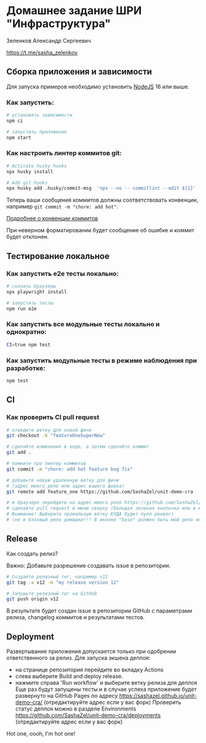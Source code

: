 # Домашнее задание ШРИ "Инфраструктура"

Зеленков Александр Сергеевич

https://t.me/sasha_zelenkov

## Сборка приложения и зависимости

Для запуска примеров необходимо установить [NodeJS](https://nodejs.org/en/download/) 16 или выше.

### Как запустить:

```sh
# установить зависимости
npm ci

# запустить приложение
npm start
```

### Как настроить линтер коммитов git:

```sh
# Activate husky hooks
npx husky install

# Add git hooks
npx husky add .husky/commit-msg  'npx --no -- commitlint --edit ${1}'
```

Теперь ваши сообщения коммитов должны соответствовать конвенции, например `git commit -m "chore: add hot"`.

[Подробнее о конвенции коммитов](https://www.conventionalcommits.org/en/v1.0.0/)

При неверном форматировании будет сообщение об ошибке и коммит будет отклонен.

## Тестирование локальное

### Как запустить e2e тесты локально:

```sh
# скачать браузеры
npx playwright install

# запустить тесты
npm run e2e
```

### Как запустить все модульные тесты локально и однократно:

```sh
CI=true npm test
```

### Как запустить модульные тесты в режиме наблюдения при разработке:

```sh
npm test
```

## CI

### Как проверить CI pull request

```sh
# отведите ветку для новой фичи
git checkout -b "featureOneSuperNew"

# сделайте изменения в коде, а затем сделайте коммит
git add .

# помните про линтер коммитов
git commit -m "chore: add hot feature bug fix"

# добавьте новую удаленную ветку для фичи
# (адрес моего репо или адрес вашего форка)
git remote add feature_one https://github.com/SashaZel/unit-demo-cra

# в браузере перейдите на адрес моего репо https://github.com/SashaZel/unit-demo-cra
# сделайте pull request в меню сверху (большая зеленая кнопочка или в меню Pull requests)
# Внимание! Выберите правильную ветку КУДА будет пулл реквест
# (не в базовый репо домашки!!! В иконке "base" должен быть мой репо или ваш форк.)

```

## Release

Как создать релиз?

Важно: Добавьте разрешение создавать issue в репозитории.

```sh
# Создайте релизный тег, например v12
git tag -a v12 -m "my release version 12"

# Запушьте релизный тег на GitHub
git push origin v12

```
В результате будет создан issue в репозитории GitHub с параметрами релиза, changelog коммитов и результатами тестов.

## Deployment

Развертывание приложения допускается только при одобрении ответственного за релиз.
Для запуска экшена деплоя: 
- на странице репозитория перейдите во вкладку Actions
- слева выберите Build and deploy release.
- нажмите справа 'Run workflow' и выберите ветку релиза для деплоя
Еще раз будут запущены тесты и в случае успеха приложение будет развернуто на GitHub Pages по адресу https://sashazel.github.io/unit-demo-cra/ (отредактируйте адрес если у вас форк)
Проверить статус деплоя можно в разделе Environments https://github.com/SashaZel/unit-demo-cra/deployments (отредактируйте адрес если у вас форк)

Hot one, oooh, I'm hot one!
